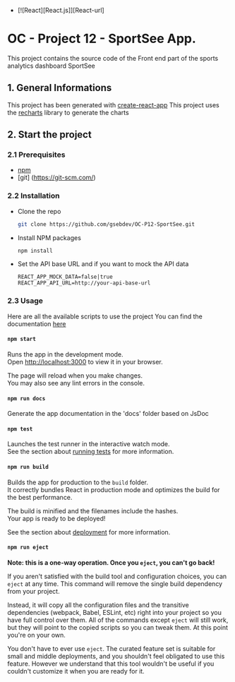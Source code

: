 
* [![React][React.js]][React-url]
# OC - Project 12 - SportSee App.
This project contains the source code of the Front end part of the sports analytics dashboard SportSee

## 1. General Informations
This project has been generated with [create-react-app](https://facebook.github.io/create-react-app)
This project uses the [recharts](https://recharts.org/en-US/) library to generate the charts
## 2. Start the project

### 2.1 Prerequisites
* [npm](https://www.npmjs.com/)
* [git] (https://git-scm.com/)

### 2.2 Installation
* Clone the repo
   ```sh
   git clone https://github.com/gsebdev/OC-P12-SportSee.git
   ```
* Install NPM packages
    ```sh
    npm install
    ```
* Set the API base URL and if you want to mock the API data
    ```
    REACT_APP_MOCK_DATA=false|true
    REACT_APP_API_URL=http://your-api-base-url
    ```
### 2.3 Usage

Here are all the available scripts to use the project
You can find the documentation [here](docs/index.html)

#### `npm start`

Runs the app in the development mode.\
Open [http://localhost:3000](http://localhost:3000) to view it in your browser.

The page will reload when you make changes.\
You may also see any lint errors in the console.

#### `npm run docs`

Generate the app documentation in the 'docs' folder based on JsDoc

#### `npm test`

Launches the test runner in the interactive watch mode.\
See the section about [running tests](https://facebook.github.io/create-react-app/docs/running-tests) for more information.

#### `npm run build`

Builds the app for production to the `build` folder.\
It correctly bundles React in production mode and optimizes the build for the best performance.

The build is minified and the filenames include the hashes.\
Your app is ready to be deployed!

See the section about [deployment](https://facebook.github.io/create-react-app/docs/deployment) for more information.

#### `npm run eject`

**Note: this is a one-way operation. Once you `eject`, you can't go back!**

If you aren't satisfied with the build tool and configuration choices, you can `eject` at any time. This command will remove the single build dependency from your project.

Instead, it will copy all the configuration files and the transitive dependencies (webpack, Babel, ESLint, etc) right into your project so you have full control over them. All of the commands except `eject` will still work, but they will point to the copied scripts so you can tweak them. At this point you're on your own.

You don't have to ever use `eject`. The curated feature set is suitable for small and middle deployments, and you shouldn't feel obligated to use this feature. However we understand that this tool wouldn't be useful if you couldn't customize it when you are ready for it.


